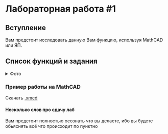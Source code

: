 # Лабораторная работа #1

## Вступление

Вам предстоит исследовать данную Вам функцию, используя MathCAD 
или ЯП.

## Список функций и задания
<details>
  <summary>Фото</summary>

  ![image](https://user-images.githubusercontent.com/76239707/222967707-5886504e-2609-455b-81b9-6b34dec97a95.png)
  ![image](https://user-images.githubusercontent.com/76239707/222967719-e9a3cf8c-9e58-4a20-a876-d25ae4014d43.png)
  ![image](https://user-images.githubusercontent.com/76239707/222967724-7a508a39-2871-45a2-8691-a2f54166599f.png)
  ![image](https://user-images.githubusercontent.com/76239707/222967732-50c6553c-13e8-40f8-b457-70b690bcb961.png)
</details>

### Пример работы на MathCAD
Скачать <a id="raw-url" href="https://raw.githubusercontent.com/xarll/vpr/main/items/vychmat/lab/lab1/example_mathcad.xmcd">.xmcd</a>

#### Несколько слов про сдачу лаб

Вам предстоит полностью осознать что вы делаете, ибо вы будете обьяснять всё что происходит по пунктно
